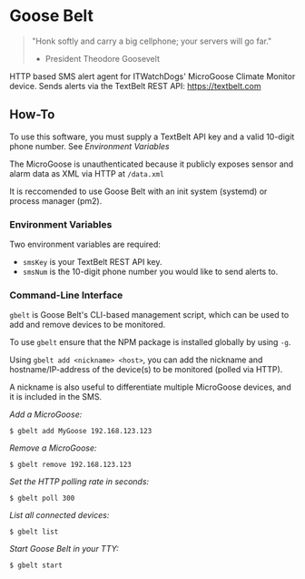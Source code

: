 # Goose Belt

>"Honk softly and carry a big cellphone; your servers will go far."
> - President Theodore Goosevelt

HTTP based SMS alert agent for ITWatchDogs' MicroGoose Climate Monitor device. Sends alerts via the TextBelt REST API: https://textbelt.com

## How-To

To use this software, you must supply a TextBelt API key and a valid 10-digit phone number. See *Environment Variables*

The MicroGoose is unauthenticated because it publicly exposes sensor and alarm data as XML via HTTP at `/data.xml`

It is reccomended to use Goose Belt with an init system (systemd) or process manager (pm2).

### Environment Variables

Two environment variables are required:

- `smsKey` is your TextBelt REST API key.
- `smsNum` is the 10-digit phone number you would like to send alerts to.

### Command-Line Interface

`gbelt` is Goose Belt's CLI-based management script, which can be used to add and remove devices to be monitored.

To use `gbelt` ensure that the NPM package is installed globally by using `-g`.

Using `gbelt add <nickname> <host>`, you can add the nickname and hostname/IP-address of the device(s) to be monitored (polled via HTTP).

A nickname is also useful to differentiate multiple MicroGoose devices, and it is included in the SMS.

*Add a MicroGoose:*
```shell
$ gbelt add MyGoose 192.168.123.123
```

*Remove a MicroGoose:*
```shell
$ gbelt remove 192.168.123.123
```
*Set the HTTP polling rate in seconds:*
```shell
$ gbelt poll 300
```

*List all connected devices:*
```shell
$ gbelt list
```

*Start Goose Belt in your TTY:*
```shell
$ gbelt start
```